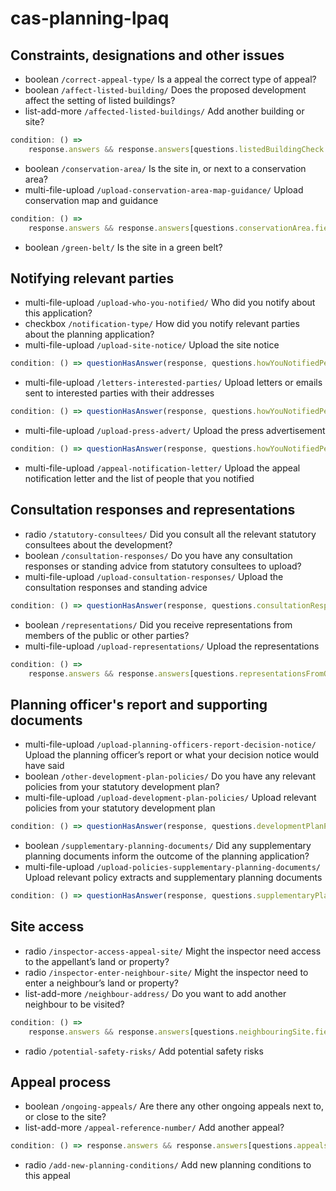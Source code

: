 # cas-planning-lpaq

## Constraints, designations and other issues

- boolean `/correct-appeal-type/` Is a <appeal type> appeal the correct type of appeal?
- boolean `/affect-listed-building/` Does the proposed development affect the setting of listed buildings?
- list-add-more `/affected-listed-buildings/` Add another building or site?

```js
condition: () =>
	response.answers && response.answers[questions.listedBuildingCheck.fieldName] == 'yes';
```

- boolean `/conservation-area/` Is the site in, or next to a conservation area?
- multi-file-upload `/upload-conservation-area-map-guidance/` Upload conservation map and guidance

```js
condition: () =>
	response.answers && response.answers[questions.conservationArea.fieldName] == 'yes';
```

- boolean `/green-belt/` Is the site in a green belt?

## Notifying relevant parties

- multi-file-upload `/upload-who-you-notified/` Who did you notify about this application?
- checkbox `/notification-type/` How did you notify relevant parties about the planning application?
- multi-file-upload `/upload-site-notice/` Upload the site notice

```js
condition: () => questionHasAnswer(response, questions.howYouNotifiedPeople, 'site-notice');
```

- multi-file-upload `/letters-interested-parties/` Upload letters or emails sent to interested parties with their addresses

```js
condition: () => questionHasAnswer(response, questions.howYouNotifiedPeople, 'letters-or-emails');
```

- multi-file-upload `/upload-press-advert/` Upload the press advertisement

```js
condition: () => questionHasAnswer(response, questions.howYouNotifiedPeople, 'advert');
```

- multi-file-upload `/appeal-notification-letter/` Upload the appeal notification letter and the list of people that you notified

## Consultation responses and representations

- radio `/statutory-consultees/` Did you consult all the relevant statutory consultees about the development?
- boolean `/consultation-responses/` Do you have any consultation responses or standing advice from statutory consultees to upload?
- multi-file-upload `/upload-consultation-responses/` Upload the consultation responses and standing advice

```js
condition: () => questionHasAnswer(response, questions.consultationResponses, 'yes');
```

- boolean `/representations/` Did you receive representations from members of the public or other parties?
- multi-file-upload `/upload-representations/` Upload the representations

```js
condition: () =>
	response.answers && response.answers[questions.representationsFromOthers.fieldName] == 'yes';
```

## Planning officer's report and supporting documents

- multi-file-upload `/upload-planning-officers-report-decision-notice/` Upload the planning officer’s report or what your decision notice would have said
- boolean `/other-development-plan-policies/` Do you have any relevant policies from your statutory development plan?
- multi-file-upload `/upload-development-plan-policies/` Upload relevant policies from your statutory development plan

```js
condition: () => questionHasAnswer(response, questions.developmentPlanPolicies, 'yes');
```

- boolean `/supplementary-planning-documents/` Did any supplementary planning documents inform the outcome of the planning application?
- multi-file-upload `/upload-policies-supplementary-planning-documents/` Upload relevant policy extracts and supplementary planning documents

```js
condition: () => questionHasAnswer(response, questions.supplementaryPlanning, 'yes');
```

## Site access

- radio `/inspector-access-appeal-site/` Might the inspector need access to the appellant’s land or property?
- radio `/inspector-enter-neighbour-site/` Might the inspector need to enter a neighbour’s land or property?
- list-add-more `/neighbour-address/` Do you want to add another neighbour to be visited?

```js
condition: () =>
	response.answers && response.answers[questions.neighbouringSite.fieldName] == 'yes';
```

- radio `/potential-safety-risks/` Add potential safety risks

## Appeal process

- boolean `/ongoing-appeals/` Are there any other ongoing appeals next to, or close to the site?
- list-add-more `/appeal-reference-number/` Add another appeal?

```js
condition: () => response.answers && response.answers[questions.appealsNearSite.fieldName] == 'yes';
```

- radio `/add-new-planning-conditions/` Add new planning conditions to this appeal

